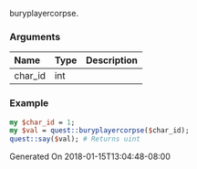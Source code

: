 buryplayercorpse.
### Arguments
**Name**|**Type**|**Description**
:---|:---|:---
char_id|int|

### Example

```perl
my $char_id = 1;
my $val = quest::buryplayercorpse($char_id);
quest::say($val); # Returns uint
```


Generated On 2018-01-15T13:04:48-08:00